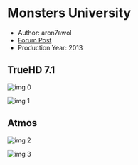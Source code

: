 # Monsters University

* Author: aron7awol
* [Forum Post](https://www.avsforum.com/threads/bass-eq-for-filtered-movies.2995212/post-58501162)
* Production Year: 2013

## TrueHD 7.1

![img 0](https://i.imgur.com/jvpLxqS.jpg)

![img 1](https://i.imgur.com/2gieAJq.png)

## Atmos

![img 2](https://i.imgur.com/xo3lTOM.jpg)

![img 3](https://i.imgur.com/QgYIJwf.png)

